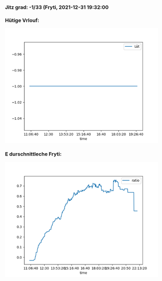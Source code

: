 ### Jitz grad: -1/33 (Fryti, 2021-12-31 19:32:00

### Hütige Vrlouf:
![Graph](Today.png)

### E durschnittleche Fryti:
![Graph](Fryti.png)
